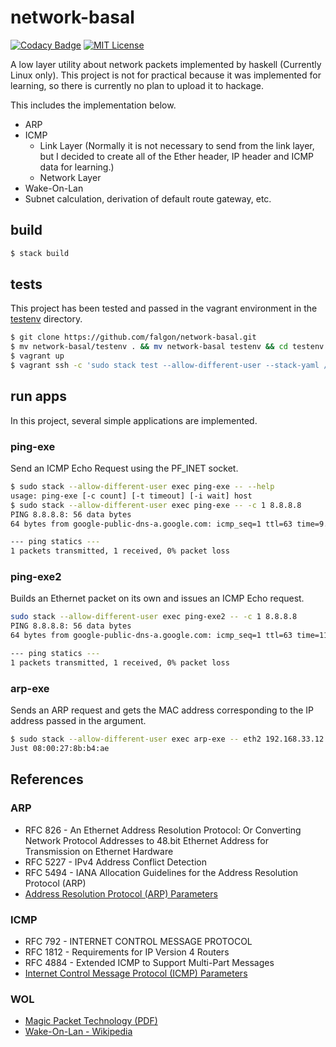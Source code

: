 # network-basal

[![Codacy Badge](https://api.codacy.com/project/badge/Grade/80780d7eaab14e6eb3e6134bf53e77ca)](https://www.codacy.com/app/falgon/network-basal_2?utm_source=github.com&amp;utm_medium=referral&amp;utm_content=falgon/network-basal&amp;utm_campaign=Badge_Grade)
[![MIT License](http://img.shields.io/badge/license-MIT-blue.svg?style=flat)](LICENSE)

A low layer utility about network packets implemented by haskell (Currently Linux only).
This project is not for practical because it was implemented for learning, so there is currently no plan to upload it to hackage.

This includes the implementation below.

* ARP
* ICMP
    * Link Layer (Normally it is not necessary to send from the link layer, but I decided to create all of the Ether header, IP header and ICMP data for learning.)
    * Network Layer
* Wake-On-Lan
* Subnet calculation, derivation of default route gateway, etc.


## build

```sh
$ stack build
```

## tests

This project has been tested and passed in the vagrant environment in the [testenv](https://github.com/falgon/network-basal/tree/master/testenv) directory.

```sh
$ git clone https://github.com/falgon/network-basal.git
$ mv network-basal/testenv . && mv network-basal testenv && cd testenv
$ vagrant up
$ vagrant ssh -c 'sudo stack test --allow-different-user --stack-yaml /vagrant/network-basal/stack.yaml' node1
```

## run apps

In this project, several simple applications are implemented.

### ping-exe

Send an ICMP Echo Request using the PF\_INET socket.

```sh
$ sudo stack --allow-different-user exec ping-exe -- --help
usage: ping-exe [-c count] [-t timeout] [-i wait] host
$ sudo stack --allow-different-user exec ping-exe -- -c 1 8.8.8.8
PING 8.8.8.8: 56 data bytes
64 bytes from google-public-dns-a.google.com: icmp_seq=1 ttl=63 time=9.465934s

--- ping statics ---
1 packets transmitted, 1 received, 0% packet loss
```

### ping-exe2

Builds an Ethernet packet on its own and issues an ICMP Echo request.

```sh
sudo stack --allow-different-user exec ping-exe2 -- -c 1 8.8.8.8
PING 8.8.8.8: 56 data bytes
64 bytes from google-public-dns-a.google.com: icmp_seq=1 ttl=63 time=11.432482s

--- ping statics ---
1 packets transmitted, 1 received, 0% packet loss
```

### arp-exe

Sends an ARP request and gets the MAC address corresponding to the IP address passed in the argument.

```sh
$ sudo stack --allow-different-user exec arp-exe -- eth2 192.168.33.12
Just 08:00:27:8b:b4:ae
```

## References

### ARP
* RFC 826 - An Ethernet Address Resolution Protocol: Or Converting Network Protocol Addresses to 48.bit Ethernet Address for Transmission on Ethernet Hardware
* RFC 5227 - IPv4 Address Conflict Detection
* RFC 5494 - IANA Allocation Guidelines for the Address Resolution Protocol (ARP)
* [Address Resolution Protocol (ARP) Parameters](https://www.iana.org/assignments/arp-parameters/arp-parameters.xhtml)

### ICMP
* RFC 792 - INTERNET CONTROL MESSAGE PROTOCOL
* RFC 1812 - Requirements for IP Version 4 Routers
* RFC 4884 - Extended ICMP to Support Multi-Part Messages
* [Internet Control Message Protocol (ICMP) Parameters](https://www.iana.org/assignments/icmp-parameters/icmp-parameters.xhtml)

### WOL
* [Magic Packet Technology (PDF)](https://support.amd.com/TechDocs/20213.pdf)
* [Wake-On-Lan - Wikipedia](https://en.wikipedia.org/wiki/Wake-on-LAN)
